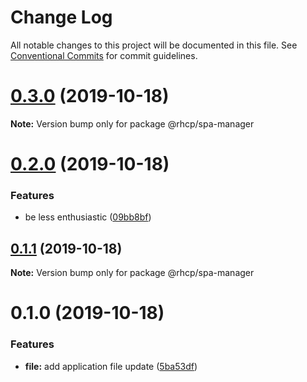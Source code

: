 # Change Log

All notable changes to this project will be documented in this file.
See [Conventional Commits](https://conventionalcommits.org) for commit guidelines.

# [0.3.0](https://github.com/spaship/spa-manager/compare/v0.2.0...v0.3.0) (2019-10-18)

**Note:** Version bump only for package @rhcp/spa-manager

# [0.2.0](https://github.com/spaship/spa-manager/compare/v0.1.1...v0.2.0) (2019-10-18)

### Features

- be less enthusiastic ([09bb8bf](https://github.com/spaship/spa-manager/commit/09bb8bf78b84a366b19131b2414bbeb6e06a8ff1))

## [0.1.1](https://github.com/spaship/spa-manager/compare/v0.1.0...v0.1.1) (2019-10-18)

**Note:** Version bump only for package @rhcp/spa-manager

# 0.1.0 (2019-10-18)

### Features

- **file:** add application file update ([5ba53df](https://github.com/spaship/spa-manager/commit/5ba53dfc729f2fec3f85e2686958c7441f063327))

